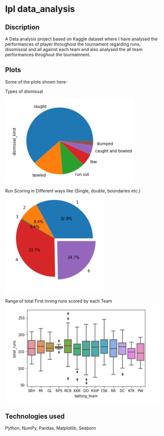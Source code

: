 # Ipl data_analysis

## Discription
A Data analysis project based on Kaggle dataset where I have analysed the performances of player throughout the tournament regarding runs, dissmissial and all against each team and also analysed the all team performances throghout the tournamnent.

## Plots
Some of the plots shown here-

Types of dismissal

![plot](./3476.png)

Run Scoring in Different ways like (Single, double, boundaries etc.)
![plot](./3478.png)

Range of total First inning runs scored by each Team
![plot](./3479.png)

## Technologies used
Python, NumPy, Pandas, Matplotlib, Seaborn
